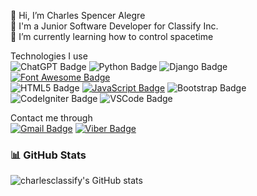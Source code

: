 👋 Hi, I’m Charles Spencer Alegre <br>
👀 I'm a Junior Software Developer for Classify Inc. <br>
🌱 I’m currently learning how to control spacetime <br>

Technologies I use <br>
![ChatGPT Badge](https://img.shields.io/badge/ChatGPT-74aa9c?style=for-the-badge&logo=openai&logoColor=white)
![Python Badge](https://img.shields.io/badge/Python-FFD43B?style=for-the-badge&logo=python&logoColor=blue)
![Django Badge](https://img.shields.io/badge/Django-092E20?style=for-the-badge&logo=django&logoColor=green)
[![Font Awesome Badge](https://img.shields.io/badge/Font_Awesome-339AF0?style=for-the-badge&logo=fontawesome&logoColor=white)](https://fontawesome.com)
<br>
![HTML5 Badge](https://img.shields.io/badge/HTML5-E34F26?style=for-the-badge&logo=html5&logoColor=white)
[![JavaScript Badge](https://img.shields.io/badge/JavaScript-323330?style=for-the-badge&logo=javascript&logoColor=F7DF1E)](https://developer.mozilla.org/en-US/docs/Web/JavaScript)
![Bootstrap Badge](https://img.shields.io/badge/Bootstrap-563D7C?style=for-the-badge&logo=bootstrap&logoColor=white)
![CodeIgniter Badge](https://img.shields.io/badge/Codeigniter-EF4223?style=for-the-badge&logo=codeigniter&logoColor=white)
![VSCode Badge](https://img.shields.io/badge/VSCode-0078D4?style=for-the-badge&logo=visual%20studio%20code&logoColor=white)






Contact me through <br>
[![Gmail Badge](https://img.shields.io/badge/Gmail-D14836?style=for-the-badge&logo=gmail&logoColor=white)](mailto:charlesspencer.alegre@gmail.com) 
[![Viber Badge](https://img.shields.io/badge/viber-685EA9?style=for-the-badge&logo=viber&logoColor=white)](viber://chat?number=%2B639554320924)

### 📊 GitHub Stats
![charlesclassify's GitHub stats](https://github-readme-stats.vercel.app/api?username=charlesclassify&show_icons=true&theme=radical)

